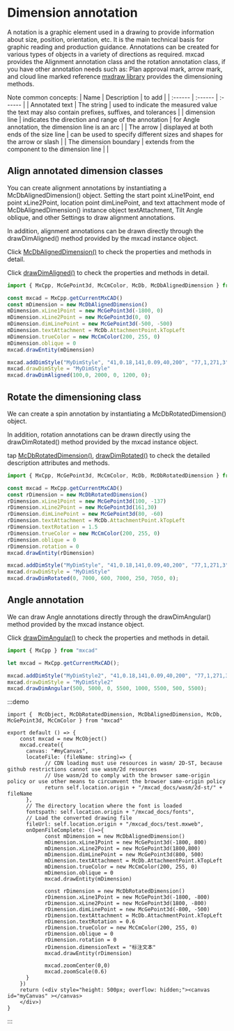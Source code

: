 # Dimension annotation

A notation is a graphic element used in a drawing to provide information about size, position, orientation, etc. It is the main technical basis for graphic reading and production guidance. Annotations can be created for various types of objects in a variety of directions as required. mxcad provides the Alignment annotation class and the rotation annotation class, if you have other annotation needs such as: Plan approval mark, arrow mark, and cloud line marked reference [mxdraw library](https://www.mxdraw3d.com/mxdraw_docs/start/abstract.html) provides the dimensioning methods.

Note common concepts:
| Name | Description | to add |
| :------ | :------ | :------ |
| Annotated text | The string | used to indicate the measured value the text may also contain prefixes, suffixes, and tolerances |
| dimension line | indicates the direction and range of the annotation | for Angle annotation, the dimension line is an arc |
| The arrow | displayed at both ends of the size line | can be used to specify different sizes and shapes for the arrow or slash |
| The dimension boundary | extends from the component to the dimension line | |

## Align annotated dimension classes

You can create alignment annotations by instantiating a McDbAlignedDimension() object. Setting the start point xLine1Point, end point xLine2Point, location point dimLinePoint, and text attachment mode of McDbAlignedDimension() instance object textAttachment, Tilt Angle oblique, and other Settings to draw alignment annotations.

In addition, alignment annotations can be drawn directly through the drawDimAligned() method provided by the mxcad instance object.

Click [McDbAlignedDimension()](../../api/classes/2d.McDbAlignedDimension.md) to check the properties and methods in detail.

Click [drawDimAligned()](../../api/classes/2d.McObject.md#drawdimaligned) to check the properties and methods in detail.

```ts
import { MxCpp, McGePoint3d, McCmColor, McDb, McDbAlignedDimension } from "mxcad"

const mxcad = MxCpp.getCurrentMxCAD()
const mDimension = new McDbAlignedDimension()
mDimension.xLine1Point = new McGePoint3d(-1800, 0)
mDimension.xLine2Point = new McGePoint3d(0, 0)
mDimension.dimLinePoint = new McGePoint3d(-500, -500)
mDimension.textAttachment = McDb.AttachmentPoint.kTopLeft
mDimension.trueColor = new McCmColor(200, 255, 0)
mDimension.oblique = 0
mxcad.drawEntity(mDimension)

mxcad.addDimStyle("MyDimStyle", "41,0.18,141,0.09,40,200", "77,1,271,3", "", "");
mxcad.drawDimStyle = "MyDimStyle"
mxcad.drawDimAligned(100,0, 2000, 0, 1200, 0);
```

## Rotate the dimensioning class

We can create a spin annotation by instantiating a McDbRotatedDimension() object.

In addition, rotation annotations can be drawn directly using the drawDimRotated() method provided by the mxcad instance object.

tap [McDbRotatedDimension()](../../api/classes/2d.McDbRotatedDimension.md), [drawDimRotated()](../../api/classes/2d.McObject.md#drawdimrotated) to check the detailed description attributes and methods.

```ts
import { MxCpp, McGePoint3d, McCmColor, McDb, McDbRotatedDimension } from "mxcad"

const mxcad = MxCpp.getCurrentMxCAD()
const rDimension = new McDbRotatedDimension()
rDimension.xLine1Point = new McGePoint3d(100, -137)
rDimension.xLine2Point = new McGePoint3d(161,30)
rDimension.dimLinePoint = new McGePoint3d(80, -60)
rDimension.textAttachment = McDb.AttachmentPoint.kTopLeft
rDimension.textRotation = 1.5
rDimension.trueColor = new McCmColor(200, 255, 0)
rDimension.oblique = 0
rDimension.rotation = 0
mxcad.drawEntity(rDimension)

mxcad.addDimStyle("MyDimStyle", "41,0.18,141,0.09,40,200", "77,1,271,3", "", "");
mxcad.drawDimStyle = "MyDimStyle"
mxcad.drawDimRotated(0, 7000, 600, 7000, 250, 7050, 0);
```
## Angle annotation

We can draw Angle annotations directly through the drawDimAngular() method provided by the mxcad instance object.

Click [drawDimAngular()](../../api/classes/2d.McObject.md#drawdimangular) to check the properties and methods in detail.

```ts
import { MxCpp } from "mxcad"

let mxcad = MxCpp.getCurrentMxCAD();

mxcad.addDimStyle("MyDimStyle2", "41,0.18,141,0.09,40,200", "77,1,271,3", "", "");
mxcad.drawDimStyle = "MyDimStyle2"
mxcad.drawDimAngular(500, 5000, 0, 5500, 1000, 5500, 500, 5500);
```
:::demo
```tsx
import {  McObject, McDbRotatedDimension, McDbAlignedDimension, McDb, McGePoint3d, McCmColor } from "mxcad"

export default () => {
    const mxcad = new McObject()
    mxcad.create({
      canvas: "#myCanvas",
      locateFile: (fileName: string)=> {
            // CDN loading must use resources in wasm/ 2D-ST, because github restrictions cannot use wasm/2d resources
            // Use wasm/2d to comply with the browser same-origin policy or use other means to circumvent the browser same-origin policy
            return self.location.origin + "/mxcad_docs/wasm/2d-st/" + fileName
      },
      // The directory location where the font is loaded
      fontspath: self.location.origin + "/mxcad_docs/fonts",
      // Load the converted drawing file
      fileUrl: self.location.origin + "/mxcad_docs/test.mxweb",
      onOpenFileComplete: ()=>{
            const mDimension = new McDbAlignedDimension()
            mDimension.xLine1Point = new McGePoint3d(-1800, 800)
            mDimension.xLine2Point = new McGePoint3d(1800,800)
            mDimension.dimLinePoint = new McGePoint3d(800, 500)
            mDimension.textAttachment = McDb.AttachmentPoint.kTopLeft
            mDimension.trueColor = new McCmColor(200, 255, 0)
            mDimension.oblique = 0
            mxcad.drawEntity(mDimension)

            const rDimension = new McDbRotatedDimension()
            rDimension.xLine1Point = new McGePoint3d(-1800, -800)
            rDimension.xLine2Point = new McGePoint3d(1800, -800)
            rDimension.dimLinePoint = new McGePoint3d(-800, -500)
            rDimension.textAttachment = McDb.AttachmentPoint.kTopLeft
            rDimension.textRotation = 0.6
            rDimension.trueColor = new McCmColor(200, 255, 0)
            rDimension.oblique = 0
            rDimension.rotation = 0
            rDimension.dimensionText = "标注文本"
            mxcad.drawEntity(rDimension)

            mxcad.zoomCenter(0,0)
            mxcad.zoomScale(0.6)
      }
    })
    return (<div style="height: 500px; overflow: hidden;"><canvas id="myCanvas" ></canvas>
    </div>)
}
```
:::
